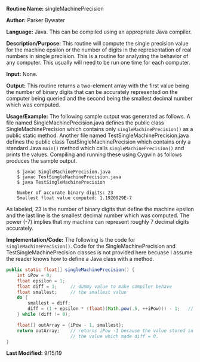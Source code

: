 **Routine Name:**    singleMachinePrecision

**Author:** Parker Bywater

**Language:** Java. This can be compiled using an appropriate Java compiler. 

**Description/Purpose:** This routine will compute the single precision value for the machine epsilon or the number of digits
in the representation of real numbers in single precision. This is a routine for analyzing the behavior of any computer. This
usually will need to be run one time for each computer.

**Input:** None.

**Output:** This routine returns a two-element array with the first value being the number of binary digits that can be accurately 
represented on the computer being queried and the second being the smallest decimal number which was computed. 

**Usage/Example:**   The following sample output was generated as follows. A file named SingleMachinePrecision.java defines the public class SingleMachinePrecision which contains only `singleMachinePrecision()` as a public static method. Another file named TestSingleMachinePrecision.java defines the public class TestSingleMachinePrecision which contains only a standard Java `main()` method which calls `singleMachinePrecision()` and prints the values. Compiling and running these using Cygwin as follows produces the sample output.

        $ javac SingleMachinePrecision.java
        $ javac TestSingleMachinePrecision.java
        $ java TestSingleMachinePrecision
        
        Number of accurate binary digits: 23
        Smallest float value computed: 1.1920929E-7

As labeled, 23 is the number of binary digits that define the machine epsilon and the last line is the smallest decimal number
which was computed. The power (-7) implies that my machine can represent roughly 7 decimal digits accurately.

**Implementation/Code:** The following is the code for `singleMachinePrecision()`. Code for the SingleMachinePrecision and TestSingleMachinePrecision classes is not provided here becuase I assume the reader knows how to define a Java class with a method.

```java 
public static float[] singleMachinePrecision() {
    int iPow = 0;
    float epsilon = 1;
    float diff = 1;     // dummy value to make compiler behave
    float smallest;     // the smallest value
    do {
        smallest = diff;
        diff = (1 + epsilon * (float)(Math.pow(.5, ++iPow))) - 1;   // Math.pow returns a double
    } while (diff != 0);

    float[] outArray = {iPow - 1, smallest};
    return outArray;    // returns iPow -1 because the value stored in iPow when the loop terminates was
                        // the value which made diff = 0.
}
```

**Last Modified:** 9/15/19
